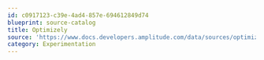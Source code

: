 ```yaml
---
id: c0917123-c39e-4ad4-857e-694612849d74
blueprint: source-catalog
title: Optimizely
source: 'https://www.docs.developers.amplitude.com/data/sources/optimizely'
category: Experimentation
---
```

